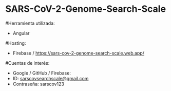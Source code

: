 # SARS-CoV-2-Genome-Search-Scale

#Herramienta utilizada:
- Angular

#Hosting:
- Firebase / https://sars-cov-2-genome-search-scale.web.app/

#Cuentas de interés:
- Google / GitHub / Firebase: 
 - ID: sarscovsearchscale@gmail.com
 - Contraseña: sarscov123

